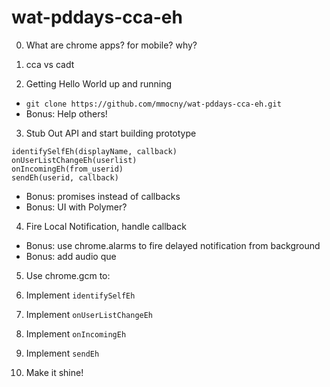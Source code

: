 wat-pddays-cca-eh
=================

0. What are chrome apps?  for mobile?  why?

1. cca vs cadt

2. Getting Hello World up and running
  * `git clone https://github.com/mmocny/wat-pddays-cca-eh.git`
  * Bonus: Help others!

3. Stub Out API and start building prototype

```
identifySelfEh(displayName, callback)
onUserListChangeEh(userlist)
onIncomingEh(from_userid)
sendEh(userid, callback)
```

  * Bonus: promises instead of callbacks
  * Bonus: UI with Polymer?

4. Fire Local Notification, handle callback
  * Bonus: use chrome.alarms to fire delayed notification from background
  * Bonus: add audio que

5. Use chrome.gcm to:
  1. Implement `identifySelfEh`
  2. Implement `onUserListChangeEh`
  3. Implement `onIncomingEh`
  4. Implement `sendEh`

6. Make it shine!
